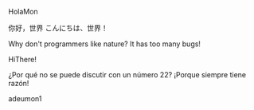HolaMon

你好，世界
こんにちは、世界！

Why don't programmers like nature? It has too many bugs!

HiThere!

¿Por qué no se puede discutir con un número 22? ¡Porque siempre tiene razón!

adeumon1
